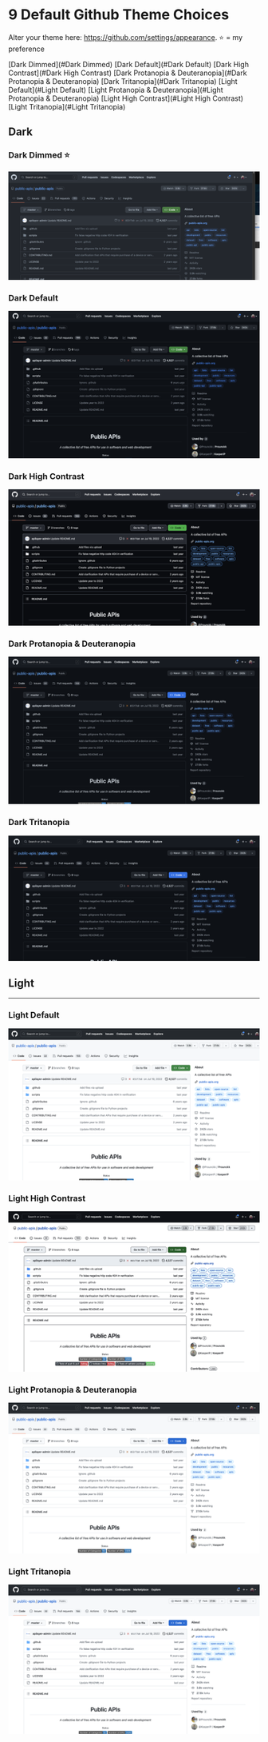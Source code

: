 # 9 Default Github Theme Choices

Alter your theme here: https://github.com/settings/appearance. ⭐ = my preference

[Dark Dimmed](#Dark Dimmed)
[Dark Default](#Dark Default)
[Dark High Contrast](#Dark High Contrast)
[Dark Protanopia & Deuteranopia](#Dark Protanopia & Deuteranopia)
[Dark Tritanopia](#Dark Tritanopia)
[Light Default](#Light Default)
[Light Protanopia & Deuteranopia](#Light Protanopia & Deuteranopia)
[Light High Contrast](#Light High Contrast)
[Light Tritanopia](#Light Tritanopia)

## Dark
### Dark Dimmed ⭐ 
![](DarkDimmed.png)

### Dark Default
![](Dark%20default.png)


### Dark High Contrast
![](Dark%20high%20contrast.png)


### Dark Protanopia & Deuteranopia

![](Dark%20Protanopia%20&%20Deuteranopia.png)


### Dark Tritanopia
![](Dark%20Tritanopia.png)


## Light
---
### Light Default
![|](Light%20Default.png)

### Light High Contrast
![](Light%20high%20contrast.png)


### Light Protanopia & Deuteranopia
![](Light%20Protanopia%20&%20Deuteranopia.png)

### Light Tritanopia
![](Light%20Tritanopia.png)


